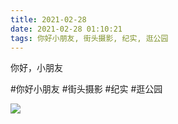 ```yaml
---
title: 2021-02-28
date: 2021-02-28 01:10:21
tags: 你好小朋友, 街头摄影, 纪实, 逛公园
---
```


<p>你好，小朋友</p>

#你好小朋友 #街头摄影 #纪实 #逛公园

![](/assets/images/2021/02/692901610f488f2cb6a9ac7c3248e1c8.jpg)
